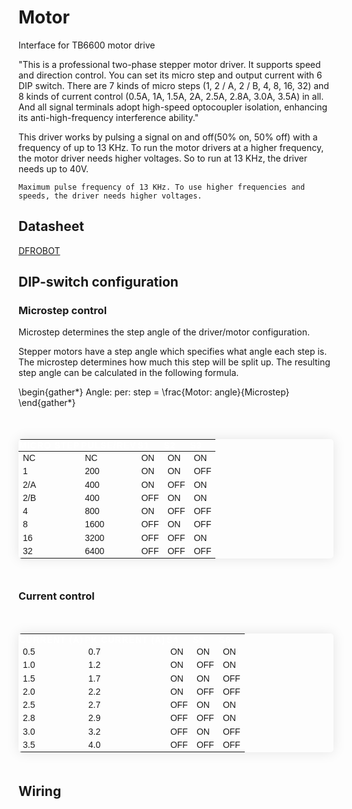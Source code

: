 # Motor

Interface for TB6600 motor drive

"This is a professional two-phase stepper motor driver. It supports speed and direction control. You can set its micro step and output current with 6 DIP switch. There are 7 kinds of micro steps (1, 2 / A, 2 / B, 4, 8, 16, 32) and 8 kinds of current control (0.5A, 1A, 1.5A, 2A, 2.5A, 2.8A, 3.0A, 3.5A) in all. And all signal terminals adopt high-speed optocoupler isolation, enhancing its anti-high-frequency interference ability."

This driver works by pulsing a signal on and off(50% on, 50% off) with a frequency of up to 13 KHz. To run the motor drivers at a higher frequency, the motor driver needs higher voltages. So to run at 13 KHz, the driver needs up to 40V.

```{note}
Maximum pulse frequency of 13 KHz. To use higher frequencies and speeds, the driver needs higher voltages.
```

## Datasheet
[DFROBOT](https://dfimg.dfrobot.com/nobody/wiki/0bcc0b661ce7750ff7d0134bfc3e88b3.pdf)

## DIP-switch configuration

### Microstep control

Microstep determines the step angle of the driver/motor configuration. 

Stepper motors have a step angle which specifies what angle each step is. The microstep determines how much this step will be split up.
The resulting step angle can be calculated in the following formula.

\begin{gather*}
Angle\: per\: step = \frac{Motor\: angle}{Microstep} 
\end{gather*}

<style>
  table {
    border-collapse: collapse;
    width: 100%;
    color: var(--color-content-foreground);
    font-family: Arial, sans-serif;
    font-size: 14px;
    text-align: left;
    border-radius: 5px;
    overflow: hidden;
    box-shadow: 0 0 20px rgba(0, 0, 0, 0.1);
    margin: auto;
    margin-top: 50px;
    margin-bottom: 50px;
  }
table th {
  background-color: var(--color-api-name);
  color: #fff;
  font-weight: bold;
  padding: 1px;
  text-transform: uppercase;
  letter-spacing: 1px;
  } 

table tr:hover td {
  background-color: var(--color-link);
  opacity: 90%;
}
</style>

<table class="styled-table">
  <thead>
    <tr>
      <th>Micro Step</th>
      <th>Pulse/Rev</th>
      <th>S1</th>
      <th>S2</th>
      <th>S3</th>
    </tr>
  </thead>
  <tbody>
    <tr class="active-row">
      <td>NC</td>
      <td>NC</td>
      <td>ON</td>
      <td>ON</td>
      <td>ON</td>
    </tr>
    <tr class="active-row">
      <td>1</td>
      <td>200</td>
      <td>ON</td>
      <td>ON</td>
      <td>OFF</td>
    </tr>
    <tr class="active-row">
      <td>2/A</td>
      <td>400</td>
      <td>ON</td>
      <td>OFF</td>
      <td>ON</td>
    </tr>
    <tr class="active-row">
      <td>2/B</td>
      <td>400</td>
      <td>OFF</td>
      <td>ON</td>
      <td>ON</td>
    </tr>
    <tr class="active-row">
      <td>4</td>
      <td>800</td>
      <td>ON</td>
      <td>OFF</td>
      <td>OFF</td>
    </tr>
    <tr class="active-row">
      <td>8</td>
      <td>1600</td>
      <td>OFF</td>
      <td>ON</td>
      <td>OFF</td>
    </tr>
    <tr class="active-row">
      <td>16</td>
      <td>3200</td>
      <td>OFF</td>
      <td>OFF</td>
      <td>ON</td>
    </tr>
    <tr class="active-row">
      <td>32</td>
      <td>6400</td>
      <td>OFF</td>
      <td>OFF</td>
      <td>OFF</td>
    </tr>
  </tbody>
</table>

### Current control
<table class="styled-table">
  <tr class="active-row">
    <th>Current (A)</th>
    <th>PK Current (A)</th>
    <th>S4</th>
    <th>S5</th>
    <th>S6</th>
  </tr>
  <tr class="active-row">
    <td>0.5</td>
    <td>0.7</td>
    <td>ON</td>
    <td>ON</td>
    <td>ON</td>
  </tr>
  <tr class="active-row">
    <td>1.0</td>
    <td>1.2</td>
    <td>ON</td>
    <td>OFF</td>
    <td>ON</td>
  </tr>
  <tr class="active-row">
    <td>1.5</td>
    <td>1.7</td>
    <td>ON</td>
    <td>ON</td>
    <td>OFF</td>
  </tr>
  <tr class="active-row">
    <td>2.0</td>
    <td>2.2</td>
    <td>ON</td>
    <td>OFF</td>
    <td>OFF</td>
  </tr>
  <tr class="active-row">
    <td>2.5</td>
    <td>2.7</td>
    <td>OFF</td>
    <td>ON</td>
    <td>ON</td>
  </tr>
  <tr class="active-row">
    <td>2.8</td>
    <td>2.9</td>
    <td>OFF</td>
    <td>OFF</td>
    <td>ON</td>
  </tr>
  <tr class="active-row">
    <td>3.0</td>
    <td>3.2</td>
    <td>OFF</td>
    <td>ON</td>
    <td>OFF</td>
  </tr>
  <tr class="active-row">
    <td>3.5</td>
    <td>4.0</td>
    <td>OFF</td>
    <td>OFF</td>
    <td>OFF</td>
  </tr>
</table>

## Wiring
```{image} Motor-kobling.png
```
